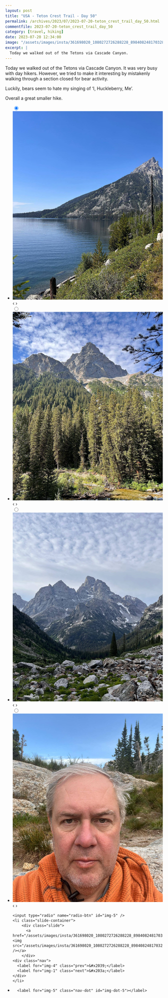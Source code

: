 ```yaml
---
layout: post
title: "USA - Teton Crest Trail - Day 50"
permalink: /archives/2023/07/2023-07-20-teton_crest_trail_day_50.html
commentfile: 2023-07-20-teton_crest_trail_day_50
category: [travel, hiking]
date: 2023-07-20 12:34:00
image: "/assets/images/insta/361698020_1080272726288228_8984082481703286965_n_17994838448074047.jpg"
excerpt: |
  Today we walked out of the Tetons via Cascade Canyon.
---
```


Today we walked out of the Tetons via Cascade Canyon. It was very busy with day hikers. However, we tried to make it interesting by mistakenly walking through a section closed for bear activity.

Luckily, bears seem to hate my singing of ‘I, Huckleberry, Me’.

Overall a great smaller hike.

<ul class="slides">
    <input type="radio" name="radio-btn" id="img-1" checked="checked" />
    <li class="slide-container">
        <div class="slide">
          <a href="/assets/images/insta/361943800_294560402975510_6542504556897533455_n_17876886824920345.jpg"><img src="/assets/images/insta/361943800_294560402975510_6542504556897533455_n_17876886824920345.jpg" /></a>
        </div>
    <div class="nav">
      <label for="img-5" class="prev">&#x2039;</label>
      <label for="img-2" class="next">&#x203a;</label>
    </div>
    </li>
        <input type="radio" name="radio-btn" id="img-2"  />
    <li class="slide-container">
        <div class="slide">
          <a href="/assets/images/insta/361928229_927048265065968_548943950589116585_n_18023668174550053.jpg"><img src="/assets/images/insta/361928229_927048265065968_548943950589116585_n_18023668174550053.jpg" /></a>
        </div>
    <div class="nav">
      <label for="img-1" class="prev">&#x2039;</label>
      <label for="img-3" class="next">&#x203a;</label>
    </div>
    </li>
        <input type="radio" name="radio-btn" id="img-3"  />
    <li class="slide-container">
        <div class="slide">
          <a href="/assets/images/insta/362347841_958726335348736_2236280252258791591_n_17862425024973488.jpg"><img src="/assets/images/insta/362347841_958726335348736_2236280252258791591_n_17862425024973488.jpg" /></a>
        </div>
    <div class="nav">
      <label for="img-2" class="prev">&#x2039;</label>
      <label for="img-4" class="next">&#x203a;</label>
    </div>
    </li>
        <input type="radio" name="radio-btn" id="img-4"  />
    <li class="slide-container">
        <div class="slide">
          <a href="/assets/images/insta/361948160_210441244945070_5087478835898399862_n_18055827304438253.jpg"><img src="/assets/images/insta/361948160_210441244945070_5087478835898399862_n_18055827304438253.jpg" /></a>
        </div>
    <div class="nav">
      <label for="img-3" class="prev">&#x2039;</label>
      <label for="img-5" class="next">&#x203a;</label>
    </div>
    </li>
    
    <input type="radio" name="radio-btn" id="img-5" />
    <li class="slide-container">
        <div class="slide">
          <a href="/assets/images/insta/361698020_1080272726288228_8984082481703286965_n_17994838448074047.jpg"><img src="/assets/images/insta/361698020_1080272726288228_8984082481703286965_n_17994838448074047.jpg" /></a>
        </div>
    <div class="nav">
      <label for="img-4" class="prev">&#x2039;</label>
      <label for="img-1" class="next">&#x203a;</label>
    </div>
    </li>
			
<li class="nav-dots">
      <label for="img-1" class="nav-dot" id="img-dot-1"></label>
      <label for="img-2" class="nav-dot" id="img-dot-2"></label>
      <label for="img-3" class="nav-dot" id="img-dot-3"></label>
      <label for="img-4" class="nav-dot" id="img-dot-4"></label>

      <label for="img-5" class="nav-dot" id="img-dot-5"></label>

</li>
</ul>
